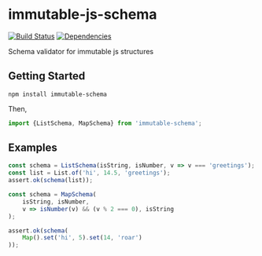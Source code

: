 # immutable-js-schema

[![Build Status](https://travis-ci.org/duckpunch/immutable-js-schema.svg)](https://travis-ci.org/duckpunch/immutable-js-schema)
[![Dependencies](https://david-dm.org/duckpunch/immutable-js-schema.svg)](https://david-dm.org/duckpunch/immutable-js-schema)

Schema validator for immutable js structures

## Getting Started

`npm install immutable-schema`

Then,

```javascript
import {ListSchema, MapSchema} from 'immutable-schema';
```

## Examples

```javascript
const schema = ListSchema(isString, isNumber, v => v === 'greetings');
const list = List.of('hi', 14.5, 'greetings');
assert.ok(schema(list));
```

```javascript
const schema = MapSchema(
    isString, isNumber,
    v => isNumber(v) && (v % 2 === 0), isString
);

assert.ok(schema(
    Map().set('hi', 5).set(14, 'roar')
));
```
